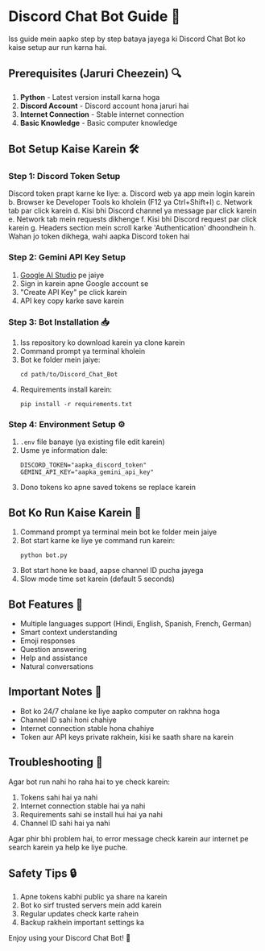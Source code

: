 # Discord Chat Bot Guide 🤖

Iss guide mein aapko step by step bataya jayega ki Discord Chat Bot ko kaise setup aur run karna hai.

## Prerequisites (Jaruri Cheezein) 🔍

1. **Python** - Latest version install karna hoga
2. **Discord Account** - Discord account hona jaruri hai
3. **Internet Connection** - Stable internet connection
4. **Basic Knowledge** - Basic computer knowledge

## Bot Setup Kaise Karein 🛠️

### Step 1: Discord Token Setup

Discord token prapt karne ke liye: a. Discord web ya app mein login karein b. Browser ke Developer Tools ko kholein (F12 ya Ctrl+Shift+I) c. Network tab par click karein d. Kisi bhi Discord channel ya message par click karein e. Network tab mein requests dikhenge f. Kisi bhi Discord request par click karein g. Headers section mein scroll karke 'Authentication' dhoondhein h. Wahan jo token dikhega, wahi aapka Discord token hai

### Step 2: Gemini API Key Setup

1. [Google AI Studio](https://aistudio.google.com/app/apikey) pe jaiye
2. Sign in karein apne Google account se
3. "Create API Key" pe click karein
4. API key copy karke save karein

### Step 3: Bot Installation 📥

1. Iss repository ko download karein ya clone karein
2. Command prompt ya terminal kholein
3. Bot ke folder mein jaiye:
   ```
   cd path/to/Discord_Chat_Bot
   ```
4. Requirements install karein:
   ```
   pip install -r requirements.txt
   ```

### Step 4: Environment Setup ⚙️

1. `.env` file banaye (ya existing file edit karein)
2. Usme ye information dale:
   ```
   DISCORD_TOKEN="aapka_discord_token"
   GEMINI_API_KEY="aapka_gemini_api_key"
   ```
3. Dono tokens ko apne saved tokens se replace karein

## Bot Ko Run Kaise Karein 🚀

1. Command prompt ya terminal mein bot ke folder mein jaiye
2. Bot start karne ke liye ye command run karein:
   ```
   python bot.py
   ```
3. Bot start hone ke baad, aapse channel ID pucha jayega
4. Slow mode time set karein (default 5 seconds)

## Bot Features 🌟

- Multiple languages support (Hindi, English, Spanish, French, German)
- Smart context understanding
- Emoji responses
- Question answering
- Help and assistance
- Natural conversations

## Important Notes 📝

- Bot ko 24/7 chalane ke liye aapko computer on rakhna hoga
- Channel ID sahi honi chahiye
- Internet connection stable hona chahiye
- Token aur API keys private rakhein, kisi ke saath share na karein

## Troubleshooting 🔧

Agar bot run nahi ho raha hai to ye check karein:

1. Tokens sahi hai ya nahi
2. Internet connection stable hai ya nahi
3. Requirements sahi se install hui hai ya nahi
4. Channel ID sahi hai ya nahi

Agar phir bhi problem hai, to error message check karein aur internet pe search karein ya help ke liye puche.

## Safety Tips 🔒

1. Apne tokens kabhi public ya share na karein
2. Bot ko sirf trusted servers mein add karein
3. Regular updates check karte rahein
4. Backup rakhein important settings ka

Enjoy using your Discord Chat Bot! 🎉